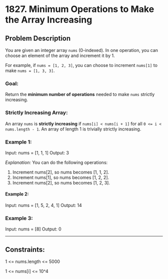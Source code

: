 # 1827. Minimum Operations to Make the Array Increasing

## Problem Description

You are given an integer array `nums` (0-indexed). In one operation, you can choose an element of the array and increment it by 1.

For example, if `nums = [1, 2, 3]`, you can choose to increment `nums[1]` to make `nums = [1, 3, 3]`.

### Goal:

Return the **minimum number of operations** needed to make `nums` strictly increasing.

### Strictly Increasing Array:

An array `nums` is **strictly increasing** if `nums[i] < nums[i + 1]` for all `0 <= i < nums.length - 1`. An array of length 1 is trivially strictly increasing.

### Example 1:
Input: nums = [1, 1, 1]
Output: 3

*Explanation:*
You can do the following operations:
1) Increment nums[2], so nums becomes [1, 1, 2].
2) Increment nums[1], so nums becomes [1, 2, 2].
3) Increment nums[2], so nums becomes [1, 2, 3].


#### Example 2:
Input: nums = [1, 5, 2, 4, 1]
Output: 14

### Example 3:
Input: nums = [8]
Output: 0

---

## Constraints:

1 <= nums.length <= 5000

1 <= nums[i] <= 10^4
